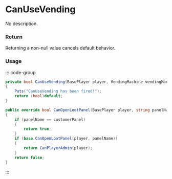 # CanUseVending
<Badge type="info" text="Vending"/>[<Badge type="danger" text="Carbon Compatible"/>](https://github.com/CarbonCommunity/Carbon)[<Badge type="warning" text="Oxide Compatible"/>](https://github.com/OxideMod/Oxide.Rust)
No description.
### Return
Returning a non-null value cancels default behavior.

### Usage
::: code-group
```csharp [Example]
private bool CanUseVending(BasePlayer player, VendingMachine vendingMachine)
{
	Puts("CanUseVending has been fired!");
	return (bool)default;
}
```
```csharp [Source — Assembly-CSharp @ VendingMachine]
public override bool CanOpenLootPanel(BasePlayer player, string panelName)
{
	if (panelName == customerPanel)
	{
		return true;
	}
	if (base.CanOpenLootPanel(player, panelName))
	{
		return CanPlayerAdmin(player);
	}
	return false;
}

```
:::
